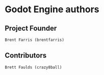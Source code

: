 # Godot Engine authors

## Project Founder
    Brent Farris (brentfarris)

## Contributors
    Brett Faulds (crazy8ball)
